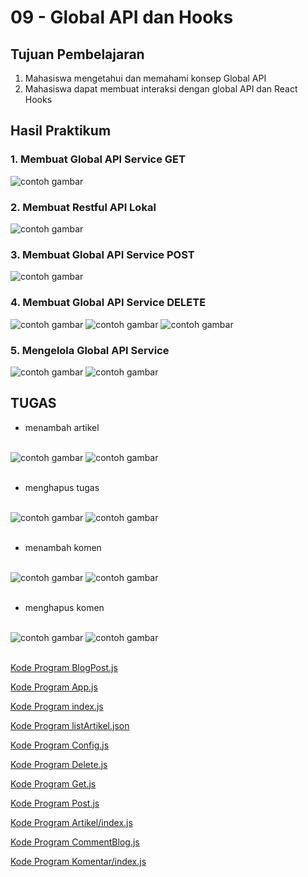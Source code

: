 # 09 - Global API dan Hooks

## Tujuan Pembelajaran

1. Mahasiswa mengetahui dan memahami konsep Global API
2. Mahasiswa dapat membuat interaksi dengan global API dan React Hooks


## Hasil Praktikum

### 1. Membuat Global API Service GET
![contoh gambar](img/1.png)

### 2. Membuat Restful API Lokal
![contoh gambar](img/2.png)

### 3. Membuat Global API Service POST
![contoh gambar](img/wakanda.png)


### 4. Membuat Global API Service DELETE
![contoh gambar](img/3.png)
![contoh gambar](img/3delete.png)
![contoh gambar](img/delete.png)

### 5. Mengelola Global API Service
![contoh gambar](img/4.1.png)
![contoh gambar](img/4.png)


## TUGAS

- menambah artikel
<br><br>

![contoh gambar](img/tugas1.png)
![contoh gambar](img/tugas2.png)
<br><br>

- menghapus tugas
<br><br>

![contoh gambar](img/tugas3.png)
![contoh gambar](img/tugas4.png)
<br><br>

- menambah komen
<br><br>

![contoh gambar](img/komen1.png)
![contoh gambar](img/komen2.png)
<br><br>

- menghapus komen
<br><br>

![contoh gambar](img/komendelet1.png)
![contoh gambar](img/komendelet2.png)
<br><br>

[Kode Program BlogPost.js](../../src/09_Global_Api_Hooks/src/components/BlogPost.js)

[Kode Program App.js](../../src/09_Global_Api_Hooks/src/App.js)

[Kode Program index.js](../../src/09_Global_Api_Hooks/src/index.js)

[Kode Program listArtikel.json](../../src/09_Global_Api_Hooks/listArtikel.json)

[Kode Program Config.js](../../src/09_Global_Api_Hooks/src/services/API/Config.js)

[Kode Program Delete.js](../../src/09_Global_Api_Hooks/src/services/API/Delete.js)


[Kode Program Get.js](../../src/09_Global_Api_Hooks/src/services/API/Get.js)


[Kode Program Post.js](../../src/09_Global_Api_Hooks/src/services/API/Post.js)


[Kode Program Artikel/index.js](../../src/09_Global_Api_Hooks/src/services/Artikel/index.js)

[Kode Program CommentBlog.js](../../src/09_Global_Api_Hooks/src/components/CommentBlog.js)

[Kode Program Komentar/index.js](../../src/09_Global_Api_Hooks/src/services/Komentar/index.js)